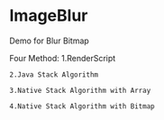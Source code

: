 ImageBlur
=========

Demo for Blur Bitmap 

Four Method:
    1.RenderScript
    
    2.Java Stack Algorithm
    
    3.Native Stack Algorithm with Array
    
    4.Native Stack Algorithm with Bitmap
